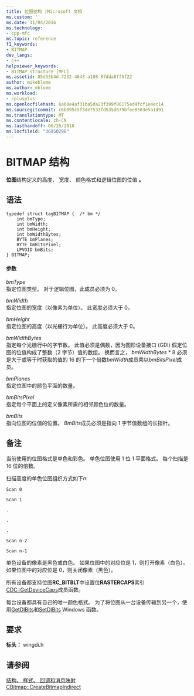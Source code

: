 ```yaml
---
title: 位图结构 |Microsoft 文档
ms.custom: ''
ms.date: 11/04/2016
ms.technology:
- cpp-mfc
ms.topic: reference
f1_keywords:
- BITMAP
dev_langs:
- C++
helpviewer_keywords:
- BITMAP structure [MFC]
ms.assetid: 05d33b4d-7232-4643-a108-87dda8ff5f22
author: mikeblome
ms.author: mblome
ms.workload:
- cplusplus
ms.openlocfilehash: 6a60e4af31ba5da23f399f86175ed4fcf1e4ec14
ms.sourcegitcommit: c6b095c5f3de7533fd535d679bfee0503e5a1d91
ms.translationtype: MT
ms.contentlocale: zh-CN
ms.lasthandoff: 06/26/2018
ms.locfileid: "36950298"
---
```

# <a name="bitmap-structure"></a>BITMAP 结构
**位图**结构定义的高度、 宽度、 颜色格式和逻辑位图的位值 **。**  
  
## <a name="syntax"></a>语法  
  
```  
typedef struct tagBITMAP {  /* bm */  
    int bmType;  
    int bmWidth;  
    int bmHeight;  
    int bmWidthBytes;  
    BYTE bmPlanes;  
    BYTE bmBitsPixel;  
    LPVOID bmBits;  
} BITMAP;  
```  
  
#### <a name="parameters"></a>参数  
 *bmType*  
 指定位图类型。 对于逻辑位图，此成员必须为 0。  
  
 *bmWidth*  
 指定位图的宽度（以像素为单位）。 此宽度必须大于 0。  
  
 *bmHeight*  
 指定位图的高度（以光栅行为单位）。 此高度必须大于 0。  
  
 *bmWidthBytes*  
 指定每个光栅行中的字节数。 此值必须是偶数，因为图形设备接口 (GDI) 假定位图的位值构成了整数（2 字节）值的数组。 换而言之， *bmWidthBytes* \* 8 必须是大于或等于时获取的值的 16 的下一个倍数*bmWidth*成员乘以*bmBitsPixel*成员。  
  
 *bmPlanes*  
 指定位图中的颜色平面的数量。  
  
 *bmBitsPixel*  
 指定每个平面上的定义像素所需的相邻颜色位的数量。  
  
 *bmBits*  
 指向位图的位值的位置。 *BmBits*成员必须是指向 1 字节值数组的长指针。  
  
## <a name="remarks"></a>备注  
 当前使用的位图格式是单色和彩色。 单色位图使用 1 位 1 平面格式。 每个扫描是 16 位的倍数。  
  
 扫描高度的单色位图组织方式如下*n*:  
  
 `Scan 0`  
  
 `Scan 1`  
  
 `.`  
  
 `.`  
  
 `.`  
  
 `Scan n-2`  
  
 `Scan n-1`  
  
 单色设备的像素是黑色或白色。 如果位图中的对应位是 1，则打开像素（白色）。 如果位图中的对应位是 0，则关闭像素（黑色）。  
  
 所有设备都支持位图**RC_BITBLT**中设置位**RASTERCAPS**索引[CDC::GetDeviceCaps](../../mfc/reference/cdc-class.md#getdevicecaps)成员函数。  
  
 每台设备都具有自己的唯一颜色格式。 为了将位图从一台设备传输到另一个，使用[GetDIBits](http://msdn.microsoft.com/library/windows/desktop/dd144879)和[SetDIBits](http://msdn.microsoft.com/library/windows/desktop/dd162973) Windows 函数。  
  
## <a name="requirements"></a>要求  
 **标头：** wingdi.h  
  
## <a name="see-also"></a>请参阅  
 [结构、 样式、 回调和消息映射](../../mfc/reference/structures-styles-callbacks-and-message-maps.md)   
 [CBitmap::CreateBitmapIndirect](../../mfc/reference/cbitmap-class.md#createbitmapindirect)
